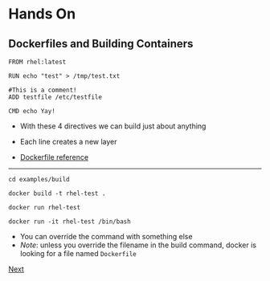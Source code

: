 # Hands On
## Dockerfiles and Building Containers
```
FROM rhel:latest

RUN echo "test" > /tmp/test.txt

#This is a comment!
ADD testfile /etc/testfile

CMD echo Yay!
```

* With these 4 directives we can build just about anything
* Each line creates a new layer 

* [Dockerfile reference](https://docs.docker.com/engine/reference/builder/)

---
`cd examples/build`

`docker build -t rhel-test .`

`docker run rhel-test` 

`docker run -it rhel-test /bin/bash`

* You can override the command with something else 
* *Note*: unless you override the filename in the build command, docker is looking for a file named `Dockerfile` 

[Next](ports.md)
